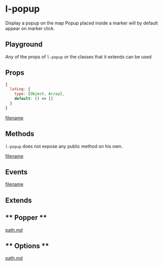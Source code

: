 # l-popup

Display a popup on the map
Popup placed inside a marker will by default appear on marker click.

## Playground
Any of the props of `l-popup` or the classes that it extends can be used

<vuep template="#popup-example"></vuep>

<script v-pre type="text/x-template" id="popup-example">

<template>
  <l-map style="height: 100%; width: 100%" :zoom="zoom" :center="center">
    <l-tile-layer :url="url"></l-tile-layer>
    <l-marker :lat-lng="markerLatLng">
      <l-popup>Hello!</l-popup>
    </l-marker>
  </l-map>
</template>

<script>

Vue.component('l-map', Vue2Leaflet.LMap)
Vue.component('l-tile-layer', Vue2Leaflet.LTileLayer)
Vue.component('l-marker', Vue2Leaflet.LMarker)
Vue.component('l-popup', Vue2Leaflet.LPopup)

export default {
  data () {
    return {
      url: 'http://{s}.tile.osm.org/{z}/{x}/{y}.png',
      zoom: 8,
      center: [47.413220, -1.319482],
      markerLatLng: [47.313220, -1.319482]
    };
  }
}
</script>
</script>

## Props

```js
{
  latLng: {
    type: [Object, Array],
    default: () => []
  }
}
```

[filename](../props-notice.md ':include')

## Methods

`l-popup` does not expose any public method on his own.

[filename](../methods-notice.md ':include')

## Events

[filename](../shared-events.md ':include')

## Extends

<!-- tabs:start -->

## ** Popper **

[path.md](../../mixins/popper.md ':include')

## ** Options **

[path.md](../../mixins/options.md ':include')

<!-- tabs:end -->
